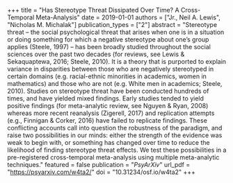 +++
title = "Has Stereotype Threat Dissipated Over Time? A Cross-Temporal Meta-Analysis"
date = 2019-01-01
authors = ["Jr., Neil A. Lewis", "Nicholas M. Michalak"]
publication_types = ["2"]
abstract = "Stereotype threat – the social psychological threat that arises when one is in a situation or doing something for which a negative stereotype about one’s group applies (Steele, 1997) – has been broadly studied throughout the social sciences over the past two decades (for reviews, see Lewis & Sekaquaptewa, 2016; Steele, 2010). It is a theory that is purported to explain variance in disparities between those who are negatively stereotyped in certain domains (e.g. racial-ethnic minorities in academics, women in mathematics) and those who are not (e.g. White men in academics; Steele, 2010). Studies on stereotype threat have been conducted hundreds of times, and have yielded mixed findings. Early studies tended to yield positive findings (for meta-analytic review, see Nguyen & Ryan, 2008) whereas more recent reanalysis (Zigerell, 2017) and replication attempts (e.g., Finnigan & Corker, 2016) have failed to replicate findings. These conflicting accounts call into question the robustness of the paradigm, and raise two possibilities in our minds: either the strength of the evidence was weak to begin with, or something has changed over time to reduce the likelihood of finding stereotype threat effects. We test these possibilities in a pre-registered cross-temporal meta-analysis using multiple meta-analytic techniques."
featured = false
publication = "*PsyArXiv*"
url_pdf = "https://psyarxiv.com/w4ta2/"
doi = "10.31234/osf.io/w4ta2"
+++
